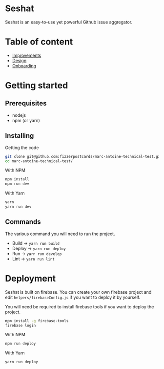 # Seshat

Seshat is an easy-to-use yet powerful Github issue aggregator.

# Table of content

- [Improvements](docs/IMPROVEMENTS.md)
- [Design](docs/DESIGN.md)
- [Onboarding](docs/ONBOARDING.md)

# Getting started

## Prerequisites

- nodejs
- npm (or yarn)

## Installing

Getting the code

```bash
git clone git@github.com:fizzerpostcards/marc-antoine-technical-test.git
cd marc-antoine-technical-test/
```

With NPM

```bash
npm install
npm run dev
```

With Yarn

```bash
yarn
yarn run dev
```

## Commands

The various command you will need to run the project.

- Build -> `yarn run build`
- Deploy -> `yarn run deploy`
- Run -> `yarn run develop`
- Lint -> `yarn run lint`

# Deployment

Seshat is built on firebase. You can create your own firebase project and edit `helpers/firebaseConfig.js` if you want to deploy it by yourself.

You will need be required to install firebase tools if you want to deploy the project.

```bash
npm install -g firebase-tools
firebase login
```

With NPM

```bash
npm run deploy
```

With Yarn

```bash
yarn run deploy
```
